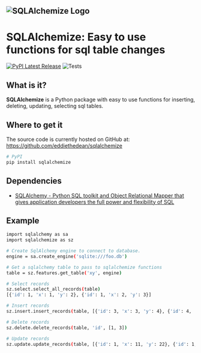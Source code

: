 ![SQLAlchemize Logo](https://raw.githubusercontent.com/eddiethedean/sqlalchemize/main/docs/sqllogo.png)
-----------------

# SQLAlchemize: Easy to use functions for sql table changes
[![PyPI Latest Release](https://img.shields.io/pypi/v/sqlalchemize.svg)](https://pypi.org/project/sqlalchemize/)
![Tests](https://github.com/eddiethedean/sqlalchemize/actions/workflows/tests.yml/badge.svg)

## What is it?

**SQLAlchemize** is a Python package with easy to use functions for inserting, deleting, updating, selecting sql tables.

## Where to get it
The source code is currently hosted on GitHub at:
https://github.com/eddiethedean/sqlalchemize

```sh
# PyPI
pip install sqlalchemize
```

## Dependencies
- [SQLAlchemy - Python SQL toolkit and Object Relational Mapper that gives application developers the full power and flexibility of SQL](https://www.sqlalchemy.org/)


## Example
```sh
import sqlalchemy as sa
import sqlalchemize as sz

# Create SqlAlchemy engine to connect to database.
engine = sa.create_engine('sqlite:///foo.db')

# Get a sqlalchemy table to pass to sqlalchemize functions
table = sz.features.get_table('xy', engine)

# Select records
sz.select.select_all_records(table)
[{'id': 1, 'x': 1, 'y': 2}, {'id': 1, 'x': 2, 'y': 3}]

# Insert records
sz.insert.insert_records(table, [{'id': 3, 'x': 3, 'y': 4}, {'id': 4, 'x': 5, 'y': 6}])

# Delete records
sz.delete.delete_records(table, 'id', [1, 3])

# Update records
sz.update.update_records(table, [{'id': 1, 'x': 11, 'y': 22}, {'id': 1, 'x': 23, 'y': 34}], 'id')
```